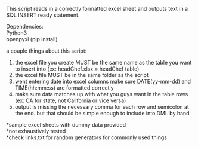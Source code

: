This script reads in a correctly formatted excel sheet and outputs text in a SQL INSERT ready statement.

Dependencies:<br/>
Python3<br/>
openpyxl (pip install)<br/>


a couple things about this script:
1. the excel file you create MUST be the same name as the table you want to insert into (ex: headChef.xlsx = headChef table)
2. the excel file MUST be in the same folder as the script
3. went entering date into excel columns make sure DATE(yy-mm-dd) and TIME(hh:mm:ss) are formatted correctly 
4. make sure data matches up with what you guys want in the table rows (ex: CA for state, not California or vice versa)
5. output is missing the necessary comma for each row and semicolon at the end. but that should be simple enough to include into DML by hand

*sample excel sheets with dummy data provided<br/>
*not exhaustively tested<br/>
*check links.txt for random generators for commonly used things<br/>
